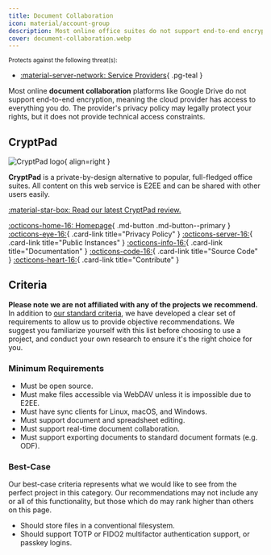 ```yaml
---
title: Document Collaboration
icon: material/account-group
description: Most online office suites do not support end-to-end encryption, meaning the cloud provider has access to everything you do.
cover: document-collaboration.webp
---
```


<small>Protects against the following threat(s):</small>

- [:material-server-network: Service Providers](basics/common-threats.md#privacy-from-service-providers){ .pg-teal }

Most online **document collaboration** platforms like Google Drive do not support end-to-end encryption, meaning the cloud provider has access to everything you do. The provider's privacy policy may legally protect your rights, but it does not provide technical access constraints.

## CryptPad

<div class="admonition recommendation" markdown>

![CryptPad logo](assets/img/document-collaboration/cryptpad.svg){ align=right }

**CryptPad** is a private-by-design alternative to popular, full-fledged office suites. All content on this web service is E2EE and can be shared with other users easily.

[:material-star-box: Read our latest CryptPad review.](https://www.privacyguides.org/articles/2025/02/07/cryptpad-review)

[:octicons-home-16: Homepage](https://cryptpad.fr){ .md-button .md-button--primary }
[:octicons-eye-16:](https://cryptpad.fr/pad/#/2/pad/view/GcNjAWmK6YDB3EO2IipRZ0fUe89j43Ryqeb4fjkjehE){ .card-link title="Privacy Policy" }
[:octicons-server-16:](https://cryptpad.org/instances){ .card-link title="Public Instances" }
[:octicons-info-16:](https://docs.cryptpad.fr){ .card-link title="Documentation" }
[:octicons-code-16:](https://github.com/xwiki-labs/cryptpad){ .card-link title="Source Code" }
[:octicons-heart-16:](https://opencollective.com/cryptpad){ .card-link title="Contribute" }

</details>

</div>

## Criteria

**Please note we are not affiliated with any of the projects we recommend.** In addition to [our standard criteria](about/criteria.md), we have developed a clear set of requirements to allow us to provide objective recommendations. We suggest you familiarize yourself with this list before choosing to use a project, and conduct your own research to ensure it's the right choice for you.

### Minimum Requirements

- Must be open source.
- Must make files accessible via WebDAV unless it is impossible due to E2EE.
- Must have sync clients for Linux, macOS, and Windows.
- Must support document and spreadsheet editing.
- Must support real-time document collaboration.
- Must support exporting documents to standard document formats (e.g. ODF).

### Best-Case

Our best-case criteria represents what we would like to see from the perfect project in this category. Our recommendations may not include any or all of this functionality, but those which do may rank higher than others on this page.

- Should store files in a conventional filesystem.
- Should support TOTP or FIDO2 multifactor authentication support, or passkey logins.
